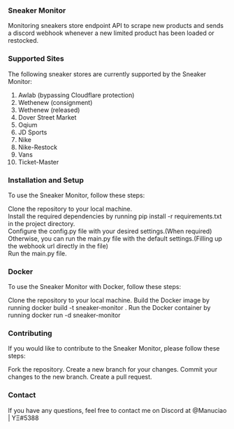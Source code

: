 ### Sneaker Monitor
Monitoring sneakers store endpoint API to scrape new products and sends a discord webhook whenever a new limited product has been loaded or restocked.

### Supported Sites
The following sneaker stores are currently supported by the Sneaker Monitor:

1. Awlab (bypassing Cloudflare protection) 
2. Wethenew (consignment)
3. Wethenew (released)
4. Dover Street Market
5. Oqium
6. JD Sports
7. Nike
8. Nike-Restock
9. Vans
10. Ticket-Master

### Installation and Setup
To use the Sneaker Monitor, follow these steps:

Clone the repository to your local machine.\
Install the required dependencies by running pip install -r requirements.txt in the project directory.\
Configure the config.py file with your desired settings.(When required)\
Otherwise, you can run the main.py file with the default settings.(Filling up the webhook url directly in the file)\
Run the main.py file.

### Docker
To use the Sneaker Monitor with Docker, follow these steps:

Clone the repository to your local machine.
Build the Docker image by running docker build -t sneaker-monitor .
Run the Docker container by running docker run -d sneaker-monitor

### Contributing
If you would like to contribute to the Sneaker Monitor, please follow these steps:

Fork the repository.
Create a new branch for your changes.
Commit your changes to the new branch.
Create a pull request.

### Contact
If you have any questions, feel free to contact me on Discord at @Manuciao | YΞ#5388
